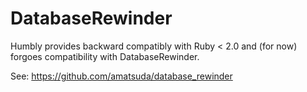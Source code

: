 # DatabaseRewinder

Humbly provides backward compatibly with Ruby < 2.0 and (for now) forgoes compatibility with DatabaseRewinder.

See: https://github.com/amatsuda/database_rewinder